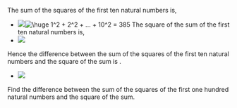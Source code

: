 The sum of the squares of the first ten natural numbers is,
- <img src="https://www.codecogs.com/eqnedit.php?latex=\inline&space;\dpi{200}&space;\bg_black&space;\huge&space;1^2&space;&plus;&space;2^2&space;&plus;&space;...&space;&plus;&space;10^2&space;=&space;385" target="_blank"><img src="https://latex.codecogs.com/gif.latex?\inline&space;\dpi{200}&space;\bg_black&space;\huge&space;1^2&space;&plus;&space;2^2&space;&plus;&space;...&space;&plus;&space;10^2&space;=&space;385" title="\huge 1^2 + 2^2 + ... + 10^2 = 385"/> 
The square of the sum of the first ten natural numbers is,
- <img src="https://latex.codecogs.com/png.latex?(1%20+%202%20+%20..%20+%2010)^2%20=%203025" />
Hence the difference between the sum of the squares of the first ten natural numbers and the square of the sum is .
- <img src="https://latex.codecogs.com/png.latex?3025%20-%20385%20=%202640"/>
Find the difference between the sum of the squares of the first one hundred natural numbers and the square of the sum.